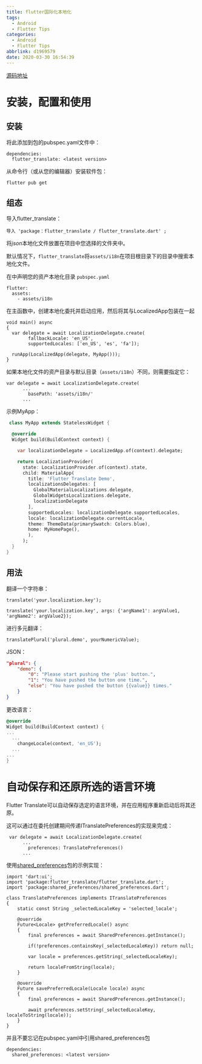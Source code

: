 ```yaml
---
title: flutter国际化本地化
tags:
  - Android
  - Flutter Tips
categories:
  - Android
  - Flutter Tips
abbrlink: d1969579
date: 2020-03-30 16:54:39
---
```


[源码地址](https://github.com/zhangmiaocc/flutter_language_translate)

# 安装，配置和使用

## 安装

将此添加到包的pubspec.yaml文件中：

```
dependencies:
  flutter_translate: <latest version>
```

从命令行（或从您的编辑器）安装软件包：

```
flutter pub get
```

## 组态

导入flutter_translate：

```
导入 'package：flutter_translate / flutter_translate.dart' ;
```

将*json*本地化文件放置在项目中您选择的文件夹中。

默认情况下，`flutter_translate`将`assets/i18n`在项目根目录下的目录中搜索本地化文件。

在中声明您的资产本地化目录 `pubspec.yaml`

```
flutter:
  assets:
    - assets/i18n
```

在主函数中，创建本地化委托并启动应用，然后将其与LocalizedApp包装在一起

```
void main() async
{
  var delegate = await LocalizationDelegate.create(
        fallbackLocale: 'en_US',
        supportedLocales: ['en_US', 'es', 'fa']);

  runApp(LocalizedApp(delegate, MyApp()));
}
```

如果本地化文件的资产目录与默认目录（`assets/i18n`）不同，则需要指定它：

```
var delegate = await LocalizationDelegate.create(
      ...
        basePath: 'assets/i18n/'
      ...
```

示例MyApp：

```dart
 class MyApp extends StatelessWidget {

  @override
  Widget build(BuildContext context) {

    var localizationDelegate = LocalizedApp.of(context).delegate;

    return LocalizationProvider(
      state: LocalizationProvider.of(context).state,
      child: MaterialApp(
        title: 'Flutter Translate Demo',
        localizationsDelegates: [
          GlobalMaterialLocalizations.delegate,
          GlobalWidgetsLocalizations.delegate,
          localizationDelegate
        ],
        supportedLocales: localizationDelegate.supportedLocales,
        locale: localizationDelegate.currentLocale,
        theme: ThemeData(primarySwatch: Colors.blue),
        home: MyHomePage(),
        ),
      );
  }
}
```

<!--more-->

## 用法

翻译一个字符串：

```
translate('your.localization.key');
```

```
translate('your.localization.key', args: {'argName1': argValue1, 'argName2': argValue2});
```

进行多元翻译：

```
translatePlural('plural.demo', yourNumericValue);
```

JSON：

```json
"plural": {
    "demo": {
        "0": "Please start pushing the 'plus' button.",
        "1": "You have pushed the button one time.",
        "else": "You have pushed the button {{value}} times."
    }
}
```

更改语言：

```dart
@override
Widget build(BuildContext context) {
...
  ...
    changeLocale(context, 'en_US');
  ...
...
}
```

# 自动保存和还原所选的语言环境

Flutter Translate可以自动保存选定的语言环境，并在应用程序重新启动后将其还原。

这可以通过在委托创建期间传递ITranslatePreferences的实现来完成：

```
 var delegate = await LocalizationDelegate.create(
      ...
        preferences: TranslatePreferences()
      ...
```

使用[shared_preferences](https://pub.dev/packages/shared_preferences)包的示例实现：

```
import 'dart:ui';
import 'package:flutter_translate/flutter_translate.dart';
import 'package:shared_preferences/shared_preferences.dart';

class TranslatePreferences implements ITranslatePreferences
{
    static const String _selectedLocaleKey = 'selected_locale';

    @override
    Future<Locale> getPreferredLocale() async
    {
        final preferences = await SharedPreferences.getInstance();

        if(!preferences.containsKey(_selectedLocaleKey)) return null;

        var locale = preferences.getString(_selectedLocaleKey);

        return localeFromString(locale);
    }

    @override
    Future savePreferredLocale(Locale locale) async
    {
        final preferences = await SharedPreferences.getInstance();

        await preferences.setString(_selectedLocaleKey, localeToString(locale));
    }
}
```

并且不要忘记在pubspec.yaml中引用shared_preferences包

```
dependencies:
  shared_preferences: <latest version>
```

##### 